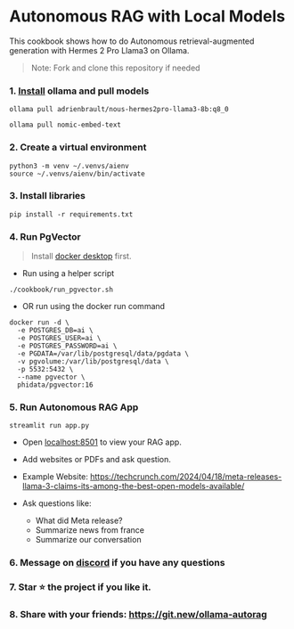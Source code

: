 # Autonomous RAG with Local Models

This cookbook shows how to do Autonomous retrieval-augmented generation with Hermes 2 Pro Llama3 on Ollama.

> Note: Fork and clone this repository if needed

### 1. [Install](https://github.com/ollama/ollama?tab=readme-ov-file#macos) ollama and pull models

```shell
ollama pull adrienbrault/nous-hermes2pro-llama3-8b:q8_0

ollama pull nomic-embed-text
```

### 2. Create a virtual environment

```shell
python3 -m venv ~/.venvs/aienv
source ~/.venvs/aienv/bin/activate
```

### 3. Install libraries

```shell
pip install -r requirements.txt
```

### 4. Run PgVector

> Install [docker desktop](https://docs.docker.com/desktop/install/mac-install/) first.

- Run using a helper script

```shell
./cookbook/run_pgvector.sh
```

- OR run using the docker run command

```shell
docker run -d \
  -e POSTGRES_DB=ai \
  -e POSTGRES_USER=ai \
  -e POSTGRES_PASSWORD=ai \
  -e PGDATA=/var/lib/postgresql/data/pgdata \
  -v pgvolume:/var/lib/postgresql/data \
  -p 5532:5432 \
  --name pgvector \
  phidata/pgvector:16
```

### 5. Run Autonomous RAG App

```shell
streamlit run app.py
```

- Open [localhost:8501](http://localhost:8501) to view your RAG app.
- Add websites or PDFs and ask question.

- Example Website: https://techcrunch.com/2024/04/18/meta-releases-llama-3-claims-its-among-the-best-open-models-available/
- Ask questions like:
  - What did Meta release?
  - Summarize news from france
  - Summarize our conversation

### 6. Message on [discord](https://discord.gg/4MtYHHrgA8) if you have any questions

### 7. Star ⭐️ the project if you like it.

### 8. Share with your friends: https://git.new/ollama-autorag
